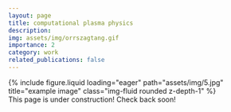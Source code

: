 ```yaml
---
layout: page
title: computational plasma physics
description: 
img: assets/img/orrszagtang.gif
importance: 2
category: work
related_publications: false
---
```


<div class="row">
    <div class="col-sm mt-3 mt-md-0">
        {% include figure.liquid loading="eager" path="assets/img/5.jpg" title="example image" class="img-fluid rounded z-depth-1" %}
    </div>
</div>
<div class="caption">
    This page is under construction! Check back soon!
</div>
